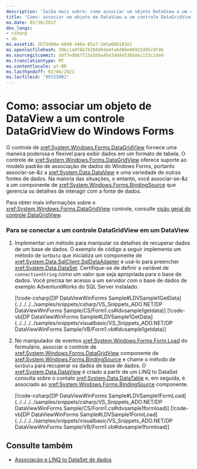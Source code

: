 ```yaml
---
description: 'Saiba mais sobre: como associar um objeto DataView a um controle Windows Forms DataGridView'
title: 'Como: associar um objeto de DataView a um controle DataGridView do Windows Forms'
ms.date: 03/30/2017
dev_langs:
- csharp
- vb
ms.assetid: 2b73d60a-6049-446a-85a7-3e5a68b183e2
ms.openlocfilehash: 59bc1a0f6b7b2b0d6da4fa6d88e06922d95c9f46
ms.sourcegitcommit: ddf7edb67715a5b9a45e3dd44536dabc153c1de0
ms.translationtype: MT
ms.contentlocale: pt-BR
ms.lasthandoff: 02/06/2021
ms.locfileid: "99723901"
---
```

# <a name="how-to-bind-a-dataview-object-to-a-windows-forms-datagridview-control"></a>Como: associar um objeto de DataView a um controle DataGridView do Windows Forms

O controle de <xref:System.Windows.Forms.DataGridView> fornece uma maneira poderosa e flexível para exibir dados em um formato de tabela. O controle de <xref:System.Windows.Forms.DataGridView> oferece suporte ao modelo padrão de associação de dados do Windows Forms, portanto associar-se-&amp;z a <xref:System.Data.DataView> e uma variedade de outras fontes de dados. Na maioria das situações, o entanto, você associar-se-&amp;z a um componente de <xref:System.Windows.Forms.BindingSource> que gerencia os detalhes de interagir com a fonte de dados.  
  
 Para obter mais informações sobre o <xref:System.Windows.Forms.DataGridView> controle, consulte [visão geral do controle DataGridView](/dotnet/desktop/winforms/controls/datagridview-control-overview-windows-forms).  
  
### <a name="to-connect-a-datagridview-control-to-a-dataview"></a>Para se conectar a um controle DataGridView em um DataView  
  
1. Implementar um método para manipular os detalhes de recuperar dados de um base de dados. O exemplo de código a seguir implementa um método de `GetData` que inicializa um componente de <xref:System.Data.SqlClient.SqlDataAdapter> e usá-lo para preencher <xref:System.Data.DataSet>. Certifique-se de definir a variável de `connectionString` como um valor que seja apropriada para o base de dados. Você precisa ter acesso a um servidor com o base de dados de exemplo AdventureWorks do SQL Server instalado.  
  
     [!code-csharp[DP DataViewWinForms Sample#LDVSample1GetData](../../../../samples/snippets/csharp/VS_Snippets_ADO.NET/DP DataViewWinForms Sample/CS/Form1.cs#ldvsample1getdata)]
     [!code-vb[DP DataViewWinForms Sample#LDVSample1GetData](../../../../samples/snippets/visualbasic/VS_Snippets_ADO.NET/DP DataViewWinForms Sample/VB/Form1.vb#ldvsample1getdata)]  
  
2. No manipulador de eventos <xref:System.Windows.Forms.Form.Load> do formulário, associar o controle de <xref:System.Windows.Forms.DataGridView> componente de <xref:System.Windows.Forms.BindingSource> e chame o método de `GetData` para recuperar os dados de base de dados. O <xref:System.Data.DataView> é criado a partir de um LINQ to DataSet consulta sobre o contato <xref:System.Data.DataTable> e, em seguida, é associado ao <xref:System.Windows.Forms.BindingSource> componente.  
  
     [!code-csharp[DP DataViewWinForms Sample#LDVSample1FormLoad](../../../../samples/snippets/csharp/VS_Snippets_ADO.NET/DP DataViewWinForms Sample/CS/Form1.cs#ldvsample1formload)]
     [!code-vb[DP DataViewWinForms Sample#LDVSample1FormLoad](../../../../samples/snippets/visualbasic/VS_Snippets_ADO.NET/DP DataViewWinForms Sample/VB/Form1.vb#ldvsample1formload)]  
  
## <a name="see-also"></a>Consulte também

- [Associação e LINQ to DataSet de dados](data-binding-and-linq-to-dataset.md)
